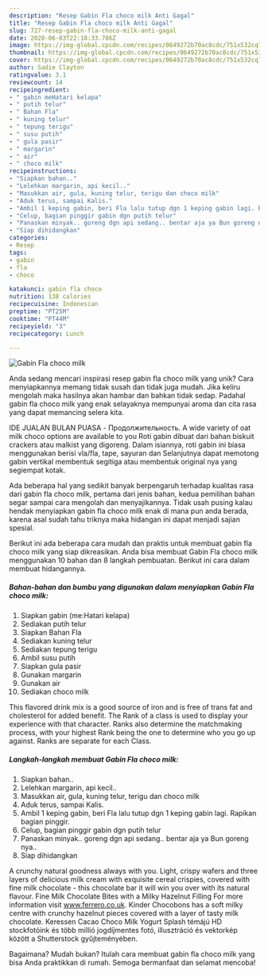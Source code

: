 ```yaml
---
description: "Resep Gabin Fla choco milk Anti Gagal"
title: "Resep Gabin Fla choco milk Anti Gagal"
slug: 727-resep-gabin-fla-choco-milk-anti-gagal
date: 2020-06-03T22:18:33.786Z
image: https://img-global.cpcdn.com/recipes/0649272b70ac8cdc/751x532cq70/gabin-fla-choco-milk-foto-resep-utama.jpg
thumbnail: https://img-global.cpcdn.com/recipes/0649272b70ac8cdc/751x532cq70/gabin-fla-choco-milk-foto-resep-utama.jpg
cover: https://img-global.cpcdn.com/recipes/0649272b70ac8cdc/751x532cq70/gabin-fla-choco-milk-foto-resep-utama.jpg
author: Sadie Clayton
ratingvalue: 3.1
reviewcount: 14
recipeingredient:
- " gabin meHatari kelapa"
- " putih telur"
- " Bahan Fla"
- " kuning telur"
- " tepung terigu"
- " susu putih"
- " gula pasir"
- " margarin"
- " air"
- " choco milk"
recipeinstructions:
- "Siapkan bahan.."
- "Lelehkan margarin, api kecil.."
- "Masukkan air, gula, kuning telur, terigu dan choco milk"
- "Aduk terus, sampai Kalis."
- "Ambil 1 keping gabin, beri Fla lalu tutup dgn 1 keping gabin lagi. Rapikan bagian pinggir."
- "Celup, bagian pinggir gabin dgn putih telur"
- "Panaskan minyak.. goreng dgn api sedang.. bentar aja ya Bun goreng nya.."
- "Siap dihidangkan"
categories:
- Resep
tags:
- gabin
- fla
- choco

katakunci: gabin fla choco 
nutrition: 138 calories
recipecuisine: Indonesian
preptime: "PT25M"
cooktime: "PT44M"
recipeyield: "3"
recipecategory: Lunch

---
```



![Gabin Fla choco milk](https://img-global.cpcdn.com/recipes/0649272b70ac8cdc/751x532cq70/gabin-fla-choco-milk-foto-resep-utama.jpg)

Anda sedang mencari inspirasi resep gabin fla choco milk yang unik? Cara menyiapkannya memang tidak susah dan tidak juga mudah. Jika keliru mengolah maka hasilnya akan hambar dan bahkan tidak sedap. Padahal gabin fla choco milk yang enak selayaknya mempunyai aroma dan cita rasa yang dapat memancing selera kita.

IDE JUALAN BULAN PUASA - Продолжительность. A wide variety of oat milk choco options are available to you Roti gabin dibuat dari bahan biskuit crackers atau malkist yang digoreng. Dalam isiannya, roti gabin ini biasa menggunakan berisi vla/fla, tape, sayuran dan Selanjutnya dapat memotong gabin vertikal membentuk segitiga atau membentuk original nya yang segiempat kotak.

Ada beberapa hal yang sedikit banyak berpengaruh terhadap kualitas rasa dari gabin fla choco milk, pertama dari jenis bahan, kedua pemilihan bahan segar sampai cara mengolah dan menyajikannya. Tidak usah pusing kalau hendak menyiapkan gabin fla choco milk enak di mana pun anda berada, karena asal sudah tahu triknya maka hidangan ini dapat menjadi sajian spesial.


Berikut ini ada beberapa cara mudah dan praktis untuk membuat gabin fla choco milk yang siap dikreasikan. Anda bisa membuat Gabin Fla choco milk menggunakan 10 bahan dan 8 langkah pembuatan. Berikut ini cara dalam membuat hidangannya.

<!--inarticleads1-->

##### Bahan-bahan dan bumbu yang digunakan dalam menyiapkan Gabin Fla choco milk:

1. Siapkan  gabin (me:Hatari kelapa)
1. Sediakan  putih telur
1. Siapkan  Bahan Fla
1. Sediakan  kuning telur
1. Sediakan  tepung terigu
1. Ambil  susu putih
1. Siapkan  gula pasir
1. Gunakan  margarin
1. Gunakan  air
1. Sediakan  choco milk


This flavored drink mix is a good source of iron and is free of trans fat and cholesterol for added benefit. The Rank of a class is used to display your experience with that character. Ranks also determine the matchmaking process, with your highest Rank being the one to determine who you go up against. Ranks are separate for each Class. 

<!--inarticleads2-->

##### Langkah-langkah membuat Gabin Fla choco milk:

1. Siapkan bahan..
1. Lelehkan margarin, api kecil..
1. Masukkan air, gula, kuning telur, terigu dan choco milk
1. Aduk terus, sampai Kalis.
1. Ambil 1 keping gabin, beri Fla lalu tutup dgn 1 keping gabin lagi. Rapikan bagian pinggir.
1. Celup, bagian pinggir gabin dgn putih telur
1. Panaskan minyak.. goreng dgn api sedang.. bentar aja ya Bun goreng nya..
1. Siap dihidangkan


A crunchy natural goodness always with you. Light, crispy wafers and three layers of delicious milk cream with exquisite cereal crispies, covered with fine milk chocolate - this chocolate bar it will win you over with its natural flavour. Fine Milk Chocolate Bites with a Milky Hazelnut Filling For more information visit www.ferrero.co.uk. Kinder Chocobons has a soft milky centre with crunchy hazelnut pieces covered with a layer of tasty milk chocolate. Keressen Cacao Choco Milk Yogurt Splash témájú HD stockfotóink és több millió jogdíjmentes fotó, illusztráció és vektorkép között a Shutterstock gyűjteményében. 

Bagaimana? Mudah bukan? Itulah cara membuat gabin fla choco milk yang bisa Anda praktikkan di rumah. Semoga bermanfaat dan selamat mencoba!
